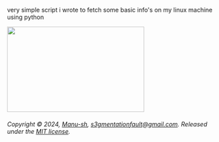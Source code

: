 very simple script i wrote to fetch some basic info's on my linux machine using python

<a href="https://asciinema.org/a/6RLskuZpckSr3BPkI5jLtYFAV?autoplay=1&t=00:00">
  <img src="https://asciinema.org/a/6RLskuZpckSr3BPkI5jLtYFAV.svg" width="320px" height="200px" alt="" />
</a>


###### Copyright © 2024, [Manu-sh](https://github.com/Manu-sh), s3gmentationfault@gmail.com. Released under the [MIT license](LICENSE).

